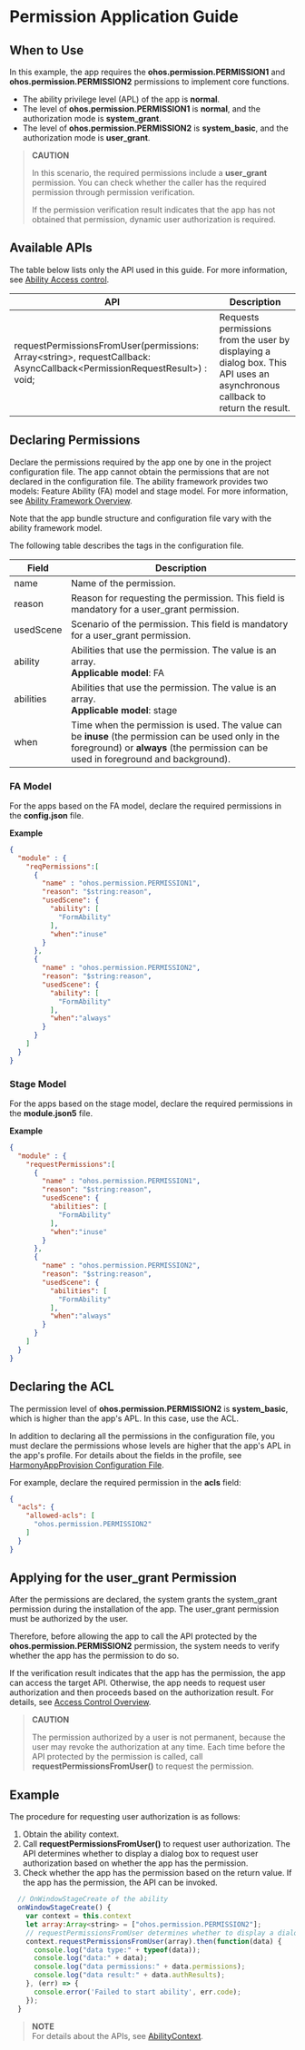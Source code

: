 # Permission Application Guide

## When to Use

In this example, the app requires the **ohos.permission.PERMISSION1** and **ohos.permission.PERMISSION2** permissions to implement core functions.

- The ability privilege level (APL) of the app is **normal**.
- The level of **ohos.permission.PERMISSION1** is **normal**, and the authorization mode is **system_grant**.
- The level of **ohos.permission.PERMISSION2** is **system_basic**, and the authorization mode is **user_grant**.

> **CAUTION**
>
> In this scenario, the required permissions include a **user_grant** permission. You can check whether the caller has the required permission through permission verification.
>
> If the permission verification result indicates that the app has not obtained that permission, dynamic user authorization is required.

## Available APIs

The table below lists only the API used in this guide. For more information, see [Ability Access control](../reference/apis/js-apis-ability-context.md).

| API                                                      | Description                                            |
| ------------------------------------------------------------ | --------------------------------------------------- |
| requestPermissionsFromUser(permissions: Array&lt;string&gt;, requestCallback: AsyncCallback&lt;PermissionRequestResult&gt;) : void; | Requests permissions from the user by displaying a dialog box. This API uses an asynchronous callback to return the result.|

## Declaring Permissions

Declare the permissions required by the app one by one in the project configuration file. The app cannot obtain the permissions that are not declared in the configuration file. The ability framework provides two models: Feature Ability (FA) model and stage model. For more information, see [Ability Framework Overview](../ability/ability-brief.md).

Note that the app bundle structure and configuration file vary with the ability framework model.

The following table describes the tags in the configuration file.

| Field     | Description                                                        |
| --------- | ------------------------------------------------------------ |
| name      | Name of the permission.                                                  |
| reason    | Reason for requesting the permission. This field is mandatory for a user_grant permission.|
| usedScene | Scenario of the permission. This field is mandatory for a user_grant permission.|
| ability   | Abilities that use the permission. The value is an array.<br>**Applicable model**: FA           |
| abilities | Abilities that use the permission. The value is an array.<br>**Applicable model**: stage           |
| when      | Time when the permission is used. The value can be **inuse** (the permission can be used only in the foreground) or **always** (the permission can be used in foreground and background).|

### FA Model

For the apps based on the FA model, declare the required permissions in the **config.json** file.

**Example**

```json
{
  "module" : {
    "reqPermissions":[
      {
        "name" : "ohos.permission.PERMISSION1",
        "reason": "$string:reason",
        "usedScene": {
          "ability": [
            "FormAbility"
          ],
          "when":"inuse"
        }
      },
      {
        "name" : "ohos.permission.PERMISSION2",
        "reason": "$string:reason",
        "usedScene": {
          "ability": [
            "FormAbility"
          ],
          "when":"always"
        }
      }
    ]
  }
}
```

### Stage Model

For the apps based on the stage model, declare the required permissions in the **module.json5** file.

**Example**

```json
{
  "module" : {
    "requestPermissions":[
      {
        "name" : "ohos.permission.PERMISSION1",
        "reason": "$string:reason",
        "usedScene": {
          "abilities": [
            "FormAbility"
          ],
          "when":"inuse"
        }
      },
      {
        "name" : "ohos.permission.PERMISSION2",
        "reason": "$string:reason",
        "usedScene": {
          "abilities": [
            "FormAbility"
          ],
          "when":"always"
        }
      }
    ]
  }
}
```

## Declaring the ACL

The permission level of **ohos.permission.PERMISSION2** is **system_basic**, which is higher than the app's APL. In this case, use the ACL.

In addition to declaring all the permissions in the configuration file, you must declare the permissions whose levels are higher that the app's APL in the app's profile. For details about the fields in the profile, see [HarmonyAppProvision Configuration File](../quick-start/app-provision-structure.md).

For example, declare the required permission in the **acls** field:

```json
{
  "acls": {
    "allowed-acls": [
      "ohos.permission.PERMISSION2"
    ]
  }
}
```

## Applying for the user_grant Permission

After the permissions are declared, the system grants the system_grant permission during the installation of the app. The user_grant permission must be authorized by the user.

Therefore, before allowing the app to call the API protected by the **ohos.permission.PERMISSION2** permission, the system needs to verify whether the app has the permission to do so.

If the verification result indicates that the app has the permission, the app can access the target API. Otherwise, the app needs to request user authorization and then proceeds based on the authorization result. For details, see [Access Control Overview](accesstoken-overview.md).

> **CAUTION**
>
> The permission authorized by a user is not permanent, because the user may revoke the authorization at any time. Each time before the API protected by the permission is called, call **requestPermissionsFromUser()** to request the permission.

## Example

The procedure for requesting user authorization is as follows:

1. Obtain the ability context.
2. Call **requestPermissionsFromUser()** to request user authorization. The API determines whether to display a dialog box to request user authorization based on whether the app has the permission.
3. Check whether the app has the permission based on the return value. If the app has the permission, the API can be invoked.

```js
  // OnWindowStageCreate of the ability
  onWindowStageCreate() {
    var context = this.context
    let array:Array<string> = ["ohos.permission.PERMISSION2"];
    // requestPermissionsFromUser determines whether to display a dialog box based on the permission authorization status.
    context.requestPermissionsFromUser(array).then(function(data) {
      console.log("data type:" + typeof(data));
      console.log("data:" + data);
      console.log("data permissions:" + data.permissions);
      console.log("data result:" + data.authResults);
    }, (err) => {
      console.error('Failed to start ability', err.code);
    });
  }

```
> **NOTE**<br>
> For details about the APIs, see [AbilityContext](../reference/apis/js-apis-ability-context.md).
